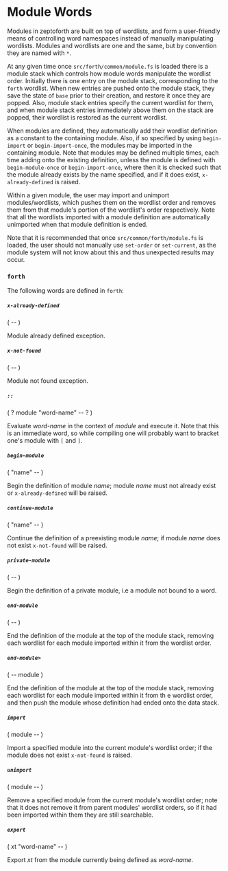 # Module Words

Modules in zeptoforth are built on top of wordlists, and form a user-friendly means of controlling word namespaces instead of manually manipulating wordlists. Modules and wordlists are one and the same, but by convention they are named with `*`.

At any given time once `src/forth/common/module.fs` is loaded there is a module stack which controls how module words manipulate the wordlist order. Initially there is one entry on the module stack, corresponding to the `forth` wordlist. When new entries are pushed onto the module stack, they save the state of `base` prior to their creation, and restore it once they are popped. Also, module stack entries specify the current wordlist for them, and when module stack entries immediately above them on the stack are popped, their wordlist is restored as the current wordlist.

When modules are defined, they automatically add their wordlist definition as a constant to the containing module. Also, if so specified by using `begin-import` or `begin-import-once`, the modules may be imported in the containing module. Note that modules may be defined multiple times, each time adding onto the existing definition, unless the module is defined with `begin-module-once` or `begin-import-once`, where then it is checked such that the module already exists by the name specified, and if it does exist, `x-already-defined` is raised.

Within a given module, the user may import and unimport modules/wordlists, which pushes them on the wordlist order and removes them from that module's portion of the wordlist's order respectively. Note that all the wordlists imported with a module definition are automatically unimported when that module definition is ended.

Note that it is recommended that once `src/common/forth/module.fs` is loaded, the user should not manually use `set-order` or `set-current`, as the module system will not know about this and thus unexpected results may occur.

### `forth`

The following words are defined in `forth`:

##### `x-already-defined`
( -- )

Module already defined exception.

##### `x-not-found`
( -- )

Module not found exception.

##### `::`
( ? module "word-name" -- ? )

Evaluate *word-name* in the context of *module* and execute it. Note that this is an immediate word, so while compiling one will probably want to bracket one's module with `[` and `]`.

##### `begin-module`
( "name" -- )

Begin the definition of module *name*; module *name* must not already exist or `x-already-defined` will be raised.

##### `continue-module`
( "name" -- )

Continue the definition of a preexisting module *name*; if module *name* does not exist `x-not-found` will be raised.

##### `private-module`
( -- )

Begin the definition of a private module, i.e a module not bound to a word.

##### `end-module`
( -- )

End the definition of the module at the top of the module stack, removing each wordlist for each module imported within it from the wordlist order.

##### `end-module>`
( --  module )

End the definition of the module at the top of the module stack, removing each wordlist for each module imported within it from th e wordlist order, and then push the module whose definition had ended onto the data stack.

##### `import`
( module -- )

Import a specified module into the current module's wordlist order; if the module does not exist `x-not-found` is raised.

##### `unimport`
( module -- )

Remove a specified module from the current module's wordlist order; note that it does not remove it from parent modules' wordlist orders, so if it  had been imported within them they are still searchable.

##### `export`
( xt "word-name" -- )

Export *xt* from the module currently being defined as *word-name*.


